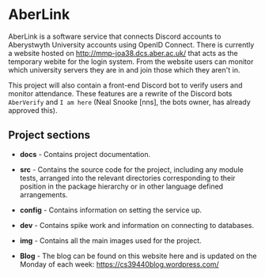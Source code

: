 # AberLink

AberLink is a software service that connects Discord accounts to Aberystwyth University accounts using OpenID Connect. There is currently a website hosted on <http://mmp-joa38.dcs.aber.ac.uk/> that acts as the temporary webite for the login system. From the website users can monitor which university servers they are in and join those which they aren't in.

This project will also contain a front-end Discord bot to verify users and monitor attendance. These features are a rewrite of the Discord bots `AberVerify` and `I am here` (Neal Snooke [nns], the bots owner, has already approved this).

## Project sections

* **docs** - Contains project documentation.

* **src** - Contains the source code for the project, including any module tests, arranged into the
relevant directories corresponding to their position in the package hierarchy or in other language
defined arrangements.

* **config** - Contains information on setting the service up.

* **dev** - Contains spike work and information on connecting to databases.

* **img** - Contains all the main images used for the project.

* **Blog** - The blog can be found on this website here and is updated on the Monday of each week: <https://cs39440blog.wordpress.com/>
